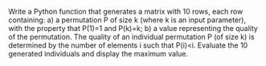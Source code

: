 Write a Python function that generates a matrix with 10 rows, each row containing: a) a permutation P of size k (where k
is an input parameter), with the property that P(1)=1 and P(k)=k; b) a value representing the quality of the
permutation. The quality of an individual permutation P (of size k) is determined by the number of elements i such that
P(i)<i. Evaluate the 10 generated individuals and display the maximum value.